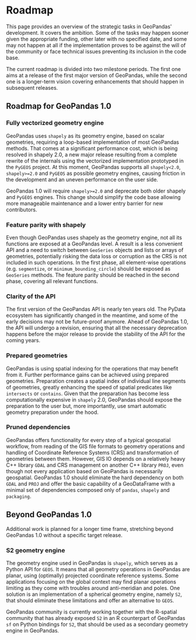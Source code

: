 # Roadmap

This page provides an overview of the strategic tasks in GeoPandas' development. It
covers the ambition. Some of the tasks may happen sooner given the appropriate funding,
other later with no specified date, and some may not happen at all if the implementation
proves to be against the will of the community or face technical issues preventing its
inclusion in the code base.

The current roadmap is divided into two milestone periods. The first one aims at a
release of the first major version of GeoPandas, while the second one is a longer-term
vision covering enhancements that should happen in subsequent releases.

## Roadmap for GeoPandas 1.0

### Fully vectorized geometry engine

GeoPandas uses `shapely` as its geometry engine, based on scalar geometries, requiring a
loop-based implementation of most GeoPandas methods. That comes at a significant
performance cost, which is being resolved in shapely 2.0, a new major release resulting
from a complete rewrite of the internals using the vectorized implementation prototyped
in the `PyGEOS` project. At this moment, GeoPandas supports all `shapely<2.0`,
`shapely>=2.0` and `PyGEOS` as possible geometry engines, causing friction in the
development and an uneven performance on the user side.

GeoPandas 1.0 will require `shapely>=2.0` and deprecate both older shapely and `PyGEOS`
engines. This change should simplify the code base allowing more manageable maintenance
and a lower entry barrier for new contributors.

### Feature parity with shapely

Even though GeoPandas uses shapely as the geometry engine, not all its functions are
exposed at a GeoPandas level. A result is a less convenient API and a need to switch
between `GeoSeries` objects and lists or arrays of geometries, potentially risking the
data loss or corruption as the CRS is not included in such operations. In the first
phase, all element-wise operations (e.g. `segmentize`, or `minimum_bounding_circle`)
should be exposed as `GeoSeries` methods. The feature parity should be reached in the
second phase, covering all relevant functions.

### Clarity of the API

The first version of the GeoPandas API is nearly ten years old. The PyData ecosystem has
significantly changed in the meantime, and some of the early decisions may not be
future-proof anymore. Ahead of GeoPandas 1.0, the API will undergo a revision, ensuring
that all the necessary deprecation happens before the major release to provide the
stability of the API for the coming years.

### Prepared geometries

GeoPandas is using spatial indexing for the operations that may benefit from it. Further
performance gains can be achieved using prepared geometries. Preparation creates a
spatial index of individual line segments of geometries, greatly enhancing the speed of
spatial predicates like `intersects` or `contains`. Given that the preparation has
become less computationally expensive in `shapely` 2.0, GeoPandas should expose the
preparation to the user but, more importantly, use smart automatic geometry preparation
under the hood.

### Pruned dependencies

GeoPandas offers functionality for every step of a typical geospatial workflow, from
reading of the GIS file formats to geometry operations and handling of Coordinate
Reference Systems (CRS) and transformation of geometries between them. However, GIS IO
depends on a relatively heavy C++ library `GDAL` and CRS management on another C++
library `PROJ`, even though not every application based on GeoPandas is necessarily
geospatial. GeoPandas 1.0 should eliminate the hard dependency on both `GDAL` and `PROJ`
and offer the basic capability of a GeoDataFrame with a minimal set of dependencies
composed only of `pandas`, `shapely` and `packaging`.

## Beyond GeoPandas 1.0

Additional work is planned for a longer time frame, stretching beyond GeoPandas 1.0
without a specific target release.

### S2 geometry engine

The geometry engine used in GeoPandas is `shapely`, which serves as a Python API for
`GEOS`. It means that all geometry operations in GeoPandas are planar, using (optimally)
projected coordinate reference systems. Some applications focusing on the global context
may find planar operations limiting as they come with troubles around anti-meridian and
poles. One solution is an implementation of a spherical geometry engine, namely `S2`,
that should eliminate these limitations and offer an alternative to `GEOS`.

GeoPandas community is currently working together with the R-spatial community that has
already exposed `S2` in an R counterpart of GeoPandas `sf` on Python bindings for `S2`,
that should be used as a secondary geometry engine in GeoPandas.
